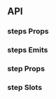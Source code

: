 ## API

### steps Props

<field-table :data="stepsProps"/>

### steps Emits

<field-table :data="stepsEmits" type="emits"/>

### step Props

<field-table :data="stepProps"/>

### step Slots

<field-table :data="stepSlots" type="slots"/>

<script setup>
import { ref } from 'vue';

const stepsProps = ref([
  {
    name: 'type',
    desc: '步骤条的类型',
    type: "'default' | 'arrow' | 'dot' | 'navigation'",
    value: "'default'",
  },
  {
    name: 'direction',
    desc: '步骤条的显示方向',
    type: 'Direction',
    value: "'horizontal'",
    href:"/components/divider"
  },
  {
    name: 'label-placement',
    desc: '标签描述文字放置的位置',
    type: 'Direction',
    value: "'horizontal'",
    href:"/components/divider"
  },
  {
    name: 'current',
    desc: '当前步骤数 (v-model)',
    type: 'number',
    value: '-',
  },
  {
    name: 'default-current',
    desc: '默认的步骤数（非受控状态）',
    type: 'number',
    value: '1',
  },
  {
    name: 'status',
    desc: '当前步骤的状态',
    type: "'wait' | 'process' | 'finish' | 'error'",
    value: "'process'",
  },
  {
    name: 'line-less',
    desc: '是否使用无连接线样式',
    type: 'boolean',
    value: '`false`',
  },
  {
    name: 'small',
    desc: '是否使用小型步骤条',
    type: 'boolean',
    value: '`false`',
  },
  {
    name: 'changeable',
    desc: '是否可以点击切换',
    type: 'boolean',
    value: '`false`',
  },
]);

const stepsEmits = ref([
  {
    name: 'change',
    desc: '步骤数发生改变时触发',
    type: {
      step: 'number',
      ev: 'Event'
    },
    value: '-',
  },
]);

const stepProps = ref([
  {
    name: 'title',
    desc: '步骤的标题',
    type: 'string',
    value: '-',
  },
  {
    name: 'description',
    desc: '步骤的描述信息',
    type: 'string',
    value: '-',
  },
  {
    name: 'status',
    desc: '步骤的状态',
    type: "'wait' | 'process' | 'finish' | 'error'",
    value: '-',
  },
  {
    name: 'disabled',
    desc: '是否禁用',
    type: 'boolean',
    value: '`false`',
  },
]);

const stepSlots = ref([
  {
    name: 'node',
    desc: '节点',
    type: {
      step: 'number',
      status: 'string'
    },
    value: '-',
  },
  {
    name: 'icon',
    desc: '图标',
    type: {
      step: 'number',
      status: 'string'
    },
    value: '-',
  },
  {
    name: 'description',
    desc: '描述内容',
    type: '-',
    value: '-',
  },
]);
</script>
